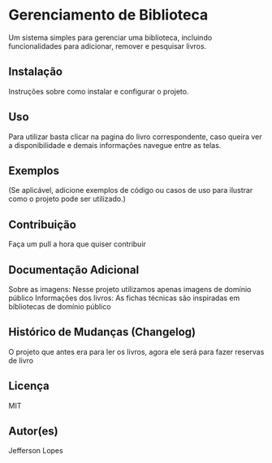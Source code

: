 # Gerenciamento de Biblioteca

Um sistema simples para gerenciar uma biblioteca, incluindo funcionalidades para adicionar, remover e pesquisar livros.

## Instalação
Instruções sobre como instalar e configurar o projeto.

## Uso
Para utilizar basta clicar na pagina do livro correspondente, caso queira ver a disponibilidade e demais informações navegue entre as telas.
## Exemplos
(Se aplicável, adicione exemplos de código ou casos de uso para ilustrar como o projeto pode ser utilizado.)

## Contribuição
Faça um pull a hora que quiser contribuir 

## Documentação Adicional
Sobre as imagens: Nesse projeto utilizamos apenas imagens de domínio público
Informações dos livros: As fichas técnicas são inspiradas em bíbliotecas de domínio público

## Histórico de Mudanças (Changelog)
O projeto que antes era para ler os livros, agora ele será para fazer reservas de livro

## Licença
MIT

## Autor(es)
Jefferson Lopes 